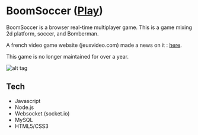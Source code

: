 # BoomSoccer ([Play](http://www.bazia.net:1321/))

BoomSoccer is a browser real-time multiplayer game. This is a game mixing 2d platform, soccer, and Bomberman.

A french video game website (jeuxvideo.com) made a news on it : [here](http://www.jeuxvideo.com/news/431197/un-jeu-de-football-multijoueur-sur-le-web.htm).

This game is no longer maintained for over a year.

![alt tag](https://raw.githubusercontent.com/xviniette/BoomSoccer/master/docs/img/88a3f87c_787888.gif)

## Tech
* Javascript
* Node.js
* Websocket (socket.io)
* MySQL
* HTML5/CSS3

